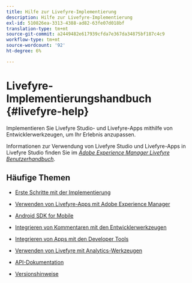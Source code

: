 ```yaml
---
title: Hilfe zur Livefyre-Implementierung
description: Hilfe zur Livefyre-Implementierung
exl-id: 510826ea-3313-4388-ad82-63fe07d018bf
translation-type: tm+mt
source-git-commit: a2449482e617939cfda7e367da34875bf187c4c9
workflow-type: tm+mt
source-wordcount: '92'
ht-degree: 6%

---
```


# Livefyre-Implementierungshandbuch {#livefyre-help}

Implementieren Sie Livefyre Studio- und Livefyre-Apps mithilfe von Entwicklerwerkzeugen, um Ihr Erlebnis anzupassen.

Informationen zur Verwendung von Livefyre Studio und Livefyre-Apps in Livefyre Studio finden Sie im [*Adobe Experience Manager Livefyre Benutzerhandbuch*](/help/using/home.md).

## Häufige Themen

* [Erste Schritte mit der Implementierung](c-getting-started/c-getting-started.md)

* [Verwenden von Livefyre-Apps mit Adobe Experience Manager](https://helpx.adobe.com/experience-manager/6-4/sites/administering/using/livefyre.html)

* [Android SDK for Mobile](c-mobile-sdks/c-android-sdk.md)

* [Integrieren von Kommentaren mit den Entwicklerwerkzeugen](/help/implementation/c-app-integrations/c-comments-integration/c-comments-integration.md)

* [Integrieren von Apps mit den Developer Tools](/help/implementation/c-getting-started/c-implementation-process/c-implementation-process.md)

* [Verwenden von Livefyre mit Analytics-Werkzeugen](/help/implementation/livefyre-analytics/livefyre-analytics.md)

* [API-Dokumentation](https://api.livefyre.com)

* [Versionshinweise](/help/using/c-rn/c-rn.md)
